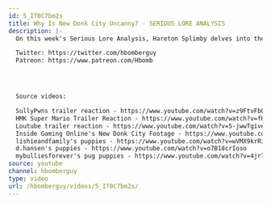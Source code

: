 ```yaml
---
id: 5_IT0C7bm2s
title: Why Is New Donk City Uncanny? - SERIOUS LORE ANALYSIS
description: |-
  On this week's Serious Lore Analysis, Hareton Splimby delves into the mind of the spirit of the soul to find out why New Donk City is so utterly horrifying and upsetting.

  Twitter: https://twitter.com/hbomberguy
  Patreon: https://www.patreon.com/Hbomb




  Source videos:

  SullyPwns trailer reaction - https://www.youtube.com/watch?v=z9FtvFbObsg
  HMK Super Mario Trailer Reaction - https://www.youtube.com/watch?v=fHaj1cAVEkE
  Loutube trailer reaction - https://www.youtube.com/watch?v=5-jwwTgive0
  Inside Gaming Online's New Donk City Footage - https://www.youtube.com/watch?v=n2ypi73l4LU
  lishieandfamily's puppies - https://www.youtube.com/watch?v=wVMX9krRiHk
  d.hansen's puppies - https://www.youtube.com/watch?v=o7B18crIoso
  mybulliesforever's pug puppies - https://www.youtube.com/watch?v=4jrl0zY69mU
source: youtube
channel: hbomberguy
type: video
url: /hbomberguy/videos/5_IT0C7bm2s/
---
```


